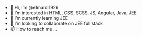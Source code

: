 - 👋 Hi, I’m @elmardi1926
- 👀 I’m interested in HTML, CSS, SCSS, JS, Angular, Java, JEE
- 🌱 I’m currently learning JEE
- 💞️ I’m looking to collaborate on JEE full stack
- 📫 How to reach me ...

<!---
elmardi1926/elmardi1926 is a ✨ special ✨ repository because its `README.md` (this file) appears on your GitHub profile.
You can click the Preview link to take a look at your changes.
--->
